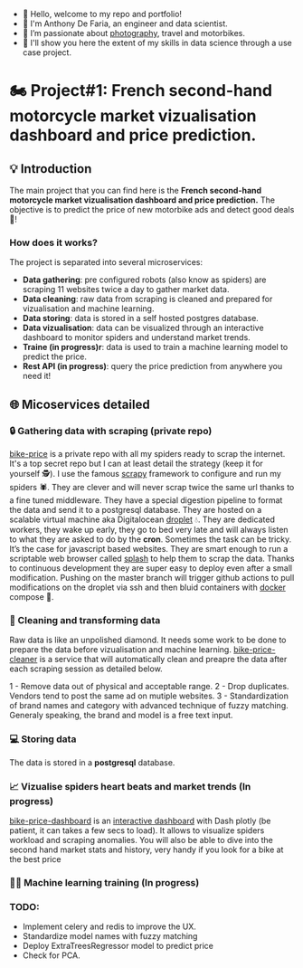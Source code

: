 - 👋 Hello, welcome to my repo and portfolio!
- 👷 I'm Anthony De Faria, an engineer and data scientist.
- 👀 I’m passionate about [photography](https://www.anthonydefaria.com), travel and motorbikes.
- 💪 I'll show you here the extent of my skills in data science through a use case project.

# 🏍️ Project#1: French second-hand motorcycle market vizualisation dashboard and price prediction.

## 💡 Introduction

The main project that you can find here is the **French second-hand motorcycle market vizualisation dashboard and price prediction.**
The objective is to predict the price of new motorbike ads and detect good deals 🤑!

### How does it works?

The project is separated into several microservices:

- **Data gathering**: pre configured robots (also know as spiders) are scraping 11 websites twice a day to gather market data.
- **Data cleaning**: raw data from scraping is cleaned and prepared for vizualisation and machine learning.
- **Data storing**: data is stored in a self hosted postgres database.
- **Data vizualisation**: data can be visualized through an interactive dashboard to monitor spiders and understand market trends.
- **Traine (in progress)r**: data is used to train a machine learning model to predict the price.
- **Rest API (in progress)**: query the price prediction from anywhere you need it!

## 🌐 Micoservices detailed

### 🔒 Gathering data with scraping (private repo)

[bike-price](https://github.com/AnthonyDF/bike_price) is a private repo with all my spiders ready to scrap the internet. It's a top secret repo but I can at least detail the strategy (keep it for yourself 🕵️). I use the famous [scrapy](https://fr.wikipedia.org/wiki/Scrapy) framework to configure and run my spiders 🕷️. They are clever and will never scrap twice the same url thanks to a fine tuned middleware. They have a special digestion pipeline to format the data and send it to a postgresql database. They are hosted on a scalable virtual machine aka Digitalocean [droplet](https://www.digitalocean.com/products/droplets) 💧. They are dedicated workers, they wake up early, they go to bed very late and will always listen to what they are asked to do by the **cron**. Sometimes the task can be tricky. It’s the case for javascript based websites. They are smart enough to run a scriptable web browser called [splash](https://github.com/scrapinghub/splash) to help them to scrap the data. Thanks to continuous development they are super easy to deploy even after a small modification. Pushing on the master branch will trigger github actions to pull modifications on the droplet via ssh and then bluid containers with [docker](https://www.docker.com/) compose 🐋.

### 🧹 Cleaning and transforming data

 Raw data is like an unpolished diamond. It needs some work to be done to prepare the data before vizualisation and machine learning. 
 [bike-price-cleaner](https://github.com/AnthonyDF/bike-price-cleaner) is a service that will automatically clean and preapre the data after each scraping session as detailed below.

1 - Remove data out of physical and acceptable range.
2 - Drop duplicates. Vendors tend to post the same ad on mutiple websites.
3 - Standardization of brand names and category with advanced technique of fuzzy matching. Generaly speaking, the brand and model is a free text input.

### 💻 Storing data

The data is stored in a **postgresql** database. 

### 📈 Vizualise spiders heart beats and market trends (In progress)

[bike-price-dashboard](https://github.com/AnthonyDF/bike-price-dashboard) is an [interactive dashboard](http://188.166.201.70:8080/) with Dash plotly (be patient, it can takes a few secs to load). It allows to visualize spiders workload and scraping anomalies. You will also be able to dive into the second hand market stats and history, very handy if you look for a bike at the best price

### 👨‍🏫 Machine learning training (In progress)

### TODO:
- Implement celery and redis to improve the UX.
- Standardize model names with fuzzy matching
- Deploy ExtraTreesRegressor model to predict price
- Check for PCA.
